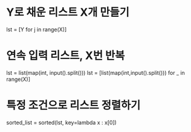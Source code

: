 # Y로 채운 리스트 X개 만들기
lst = [Y for j in range(X)] 
# 연속 입력 리스트, X번 반복
lst = list(map(int, input().split())) 
lst = [list(map(int,input().split())) for _ in range(X)]
# 특정 조건으로 리스트 정렬하기
sorted_list = sorted(lst, key=lambda x : x[0]) 
